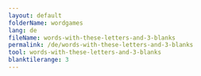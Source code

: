 ```yaml
---
layout: default
folderName: wordgames
lang: de
fileName: words-with-these-letters-and-3-blanks
permalink: /de/words-with-these-letters-and-3-blanks
tool: words-with-these-letters-and-3-blanks
blanktilerange: 3
---
```

